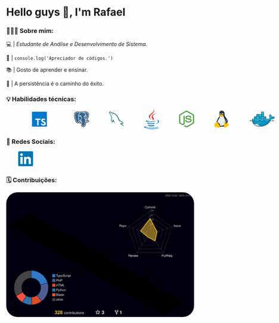 <body>
<h1>Hello guys 👋​, I'm Rafael</h1>

### 👨🏽‍💻 Sobre mim:

💻 | _Estudante de Análise e Desenvolvimento de Sistema_.

🧢 | `console.log('Apreciador de códigos.')`

📚 | Gosto de aprender e ensinar.

🗿 | A persistência é o caminho do êxito.

### 💡 Habilidades técnicas:

<div style="display:flex; gap:1.5em; align-items:center;">
    &nbsp;&nbsp;&nbsp;&nbsp;&nbsp;&nbsp;&nbsp;
    <img src="img/typescript.png" style="margin: 0 20px; width:40px">
    &nbsp;&nbsp;&nbsp;
    <img src="img/postgresql.png" width="40px">
    &nbsp;&nbsp;&nbsp;
    <img src="img/mysql.png" width="40px">
    &nbsp;&nbsp;&nbsp;
    <img src="img/java.png" width="40px">
    &nbsp;&nbsp;&nbsp;
    <img src="img/node-js.png" width="40px">
    &nbsp;&nbsp;&nbsp;
    <img src="img/linux.png" width="40px">
    &nbsp;&nbsp;&nbsp;
    <img src="img/docker.png" width="70px">
    &nbsp;&nbsp;&nbsp;
</div>

### 📱 Redes Sociais:

<div>
    &nbsp;&nbsp;&nbsp;&nbsp;&nbsp;&nbsp;&nbsp;
    <a href="https://www.linkedin.com/in/rafael-henrique-soares-de-freitas-2a667a23a/" title="Linkedin | Rafael Henrique">
        <img src="img/linkedin.png" width="40px">
    </a>
</div>

### 🗓️ Contribuições:

<img style="border-radius: 30px;" src="profile-3d-contrib/profile-night-rainbow.svg">    
</body>
